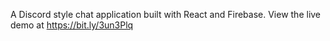 A Discord style chat application built with React and Firebase. View the live demo at https://bit.ly/3un3Plq
